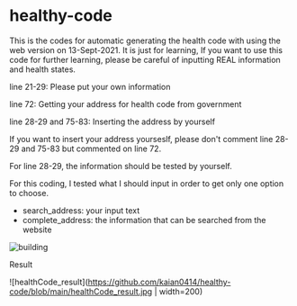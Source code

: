 # healthy-code
This is the codes for automatic generating the health code with using the web version on 13-Sept-2021. It is just for learning, If you want to use this code for further learning, please be careful of inputting REAL information and health states.

line 21-29: Please put your own information

line 72: Getting your address for health code from government

line 28-29 and 75-83: Inserting the address by yourself

If you want to insert your address yourseslf, please don't comment line 28-29 and 75-83 but commented on line 72.

For line 28-29, the information should be tested by yourself.

For this coding, I tested what I should input in order to get only one option to choose.
- search_address: your input text
- complete_address: the information that can be searched from the website

![building](https://github.com/kaian0414/healthy-code/blob/main/building.png)

Result

![healthCode_result](https://github.com/kaian0414/healthy-code/blob/main/healthCode_result.jpg | width=200)
